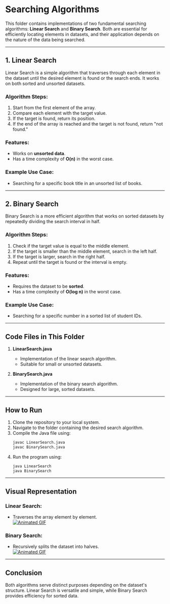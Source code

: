 # Searching Algorithms

This folder contains implementations of two fundamental searching algorithms: **Linear Search** and **Binary Search**. Both are essential for efficiently locating elements in datasets, and their application depends on the nature of the data being searched.

---

## **1. Linear Search**
Linear Search is a simple algorithm that traverses through each element in the dataset until the desired element is found or the search ends. It works on both sorted and unsorted datasets.

### **Algorithm Steps:**
1. Start from the first element of the array.
2. Compare each element with the target value.
3. If the target is found, return its position.
4. If the end of the array is reached and the target is not found, return "not found."

### **Features:**
- Works on **unsorted data**.
- Has a time complexity of **O(n)** in the worst case.

### **Example Use Case:**
- Searching for a specific book title in an unsorted list of books.

---

## **2. Binary Search**
Binary Search is a more efficient algorithm that works on sorted datasets by repeatedly dividing the search interval in half.

### **Algorithm Steps:**
1. Check if the target value is equal to the middle element.
2. If the target is smaller than the middle element, search in the left half.
3. If the target is larger, search in the right half.
4. Repeat until the target is found or the interval is empty.

### **Features:**
- Requires the dataset to be **sorted**.
- Has a time complexity of **O(log n)** in the worst case.

### **Example Use Case:**
- Searching for a specific number in a sorted list of student IDs.

---

## **Code Files in This Folder**
1. **LinearSearch.java**  
   - Implementation of the linear search algorithm.
   - Suitable for small or unsorted datasets.

2. **BinarySearch.java**  
   - Implementation of the binary search algorithm.
   - Designed for large, sorted datasets.

---

## **How to Run**
1. Clone the repository to your local system.
2. Navigate to the folder containing the desired search algorithm.
3. Compile the Java file using:
   ```bash
   javac LinearSearch.java
   javac BinarySearch.java
   ```
4. Run the program using:
   ```bash
   java LinearSearch
   java BinarySearch
   ```

---

## **Visual Representation**
### Linear Search:
- Traverses the array element by element.  
[![Animated GIF](https://github.com/user-attachments/assets/dad1c39b-60dc-44d9-be95-fad6435ba955)](https://chercher.tech/gif/linear-search1.gif)


### Binary Search:
- Recursively splits the dataset into halves.  
[![Animated GIF](https://devopedia.org/images/article/28/2951.1490520804.gif)](https://devopedia.org/images/article/28/2951.1490520804.gif)


---

## **Conclusion**
Both algorithms serve distinct purposes depending on the dataset's structure. Linear Search is versatile and simple, while Binary Search provides efficiency for sorted data.
